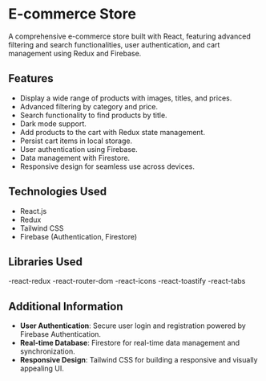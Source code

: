 # E-commerce Store

A comprehensive e-commerce store built with React, featuring advanced filtering and search functionalities, user authentication, and cart management using Redux and Firebase.

## Features

- Display a wide range of products with images, titles, and prices.
- Advanced filtering by category and price.
- Search functionality to find products by title.
- Dark mode support.
- Add products to the cart with Redux state management.
- Persist cart items in local storage.
- User authentication using Firebase.
- Data management with Firestore.
- Responsive design for seamless use across devices.

## Technologies Used

- React.js
- Redux
- Tailwind CSS
- Firebase (Authentication, Firestore)

## Libraries Used

-react-redux
-react-router-dom
-react-icons
-react-toastify
-react-tabs

## Additional Information

- **User Authentication**: Secure user login and registration powered by Firebase Authentication.
- **Real-time Database**: Firestore for real-time data management and synchronization.
- **Responsive Design**: Tailwind CSS for building a responsive and visually appealing UI.

